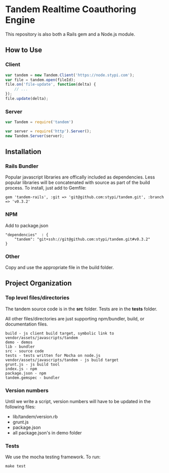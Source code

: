 Tandem Realtime Coauthoring Engine
===

This repository is also both a Rails gem and a Node.js module.


How to Use
---

### Client

```javascript
var tandem = new Tandem.Client('https://node.stypi.com');
var file = tandem.open(fileId);
file.on('file-update', function(delta) {
    // ...
});
file.update(delta);
```

### Server

```javascript
var Tandem = require('tandem')

var server = require('http').Server();
new Tandem.Server(server);
```

Installation
---


### Rails Bundler

Popular javascript libraries are offically included as dependencies. Less popular libraries will be concatenated with source as part of the build process. To install, just add to Gemfile:

    gem 'tandem-rails', :git => 'git@github.com:stypi/tandem.git', :branch => 'v0.3.2'
    
### NPM

Add to package.json

    "dependencies"  : {
        "tandem": "git+ssh://git@github.com:stypi/tandem.git#v0.3.2"
    }
    
### Other

Copy and use the appropriate file in the build folder.


Project Organization
---

### Top level files/directories

The tandem source code is in the **src** folder. Tests are in the **tests** folder.

All other files/directories are just supporting npm/bundler, build, or documentation files.

    build - js client build target, symbolic link to vendor/assets/javascripts/tandem
    demo - demos
    lib - bundler
    src - source code
    tests - tests written for Mocha on node.js
    vendor/assets/javascripts/tandem - js build target
    grunt.js - js build tool
    index.js - npm
    package.json - npm
    tandem.gemspec - bundler
    

### Version numbers

Until we write a script, version numbers will have to be updated in the following files:

- lib/tandem/version.rb
- grunt.js
- package.json
- all package.json's in demo folder


### Tests

We use the mocha testing framework. To run:

    make test
